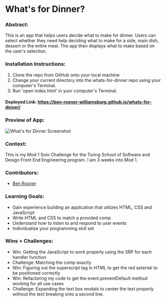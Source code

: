 # What's for Dinner? 

### Abstract:
This is an app that helps users decide what to make for dinner. Users can select whether they need
help deciding what to make for a side, main dish, dessert or the entire meal. The app then displays
what to make based on the user's selection.

### Installation Instructions:
1. Clone the repo from GitHub onto your local machine
2. Change your current directory into the whats-for-dinner repo using your computer's Terminal.
3. Run 'open index.html' in yuor computer's Terminal.

#### Deployed Link: https://ben-rosner-williamsburg.github.io/whats-for-dinner/


### Preview of App:
![What\'s for Dinner Screenshot](whats_for_dinner_screenshot.png)

### Context:
This is my Mod 1 Solo Challenge for the Turing School of Software and Design Front End Engineering program. 
I am 3 weeks into Mod 1.

### Contributors:
- [Ben Rosner](https://github.com/ben-rosner-williamsburg)

### Learning Goals:
- Gain experience building an application that utilizes HTML, CSS and JavaScript
- Write HTML and CSS to match a provided comp
- Understand how to listen to and respond to user events
- Individualize your programming skill set

### Wins + Challenges:

- Win: Getting the JavaScript to work properly using the SRP for each handler function
- Challenge: Matching the comp exactly
- Win: Figuring out the superscript tag in HTML to get the red asterisk to be positioned correctly
- Win: Refactoring my code to get the event.preventDefault method working for all use cases
- Challenge: Expanding the text box modals to center the text properly without the text breaking onto 
a second line.

